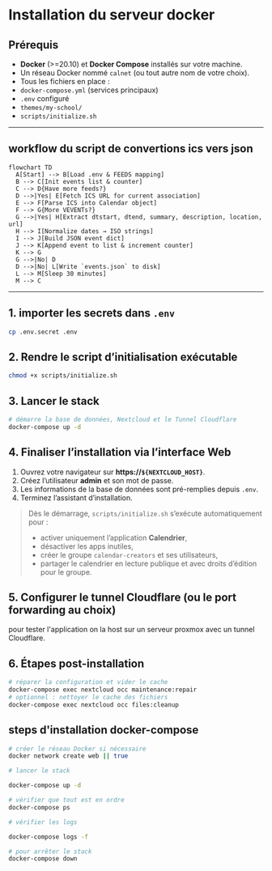 # Installation du serveur docker

## Prérequis

* **Docker** (>=20.10) et **Docker Compose** installés sur votre machine.
* Un réseau Docker nommé `calnet` (ou tout autre nom de votre choix).
* Tous les fichiers en place :
* `docker-compose.yml` (services principaux)
* `.env` configuré
* `themes/my-school/`
* `scripts/initialize.sh`

---

## workflow du script de convertions ics vers json


```mermaid
flowchart TD
  A[Start] --> B[Load .env & FEEDS mapping]
  B --> C[Init events list & counter]
  C --> D{Have more feeds?}
  D -->|Yes| E[Fetch ICS URL for current association]
  E --> F[Parse ICS into Calendar object]
  F --> G{More VEVENTs?}
  G -->|Yes| H[Extract dtstart, dtend, summary, description, location, url]
  H --> I[Normalize dates → ISO strings]
  I --> J[Build JSON event dict]
  J --> K[Append event to list & increment counter]
  K --> G
  G -->|No| D
  D -->|No| L[Write `events.json` to disk]
  L --> M[Sleep 30 minutes]
  M --> C

```

---


## 1. importer les secrets dans `.env`

```bash
cp .env.secret .env
```

## 2. Rendre le script d’initialisation exécutable

```bash
chmod +x scripts/initialize.sh
```

## 3. Lancer le stack

```bash
# démarre la base de données, Nextcloud et le Tunnel Cloudflare
docker-compose up -d
```

## 4. Finaliser l’installation via l’interface Web

1. Ouvrez votre navigateur sur **https\://`${NEXTCLOUD_HOST}`**.
2. Créez l’utilisateur **admin** et son mot de passe.
3. Les informations de la base de données sont pré-remplies depuis `.env`.
4. Terminez l’assistant d’installation.

> Dès le démarrage, `scripts/initialize.sh` s’exécute automatiquement pour :
>
> * activer uniquement l’application **Calendrier**,
> * désactiver les apps inutiles,
> * créer le groupe `calendar-creators` et ses utilisateurs,
> * partager le calendrier en lecture publique et avec droits d’édition pour le groupe.

## 5. Configurer le tunnel Cloudflare (ou le port forwarding au choix)

pour tester l'application on la host sur un serveur proxmox avec un tunnel Cloudflare. 

## 6. Étapes post-installation

```bash
# réparer la configuration et vider le cache
docker-compose exec nextcloud occ maintenance:repair
# optionnel : nettoyer le cache des fichiers
docker-compose exec nextcloud occ files:cleanup
```

## steps d'installation docker-compose

```bash
# créer le réseau Docker si nécessaire
docker network create web || true

# lancer le stack

docker-compose up -d

# vérifier que tout est en ordre
docker-compose ps

# vérifier les logs

docker-compose logs -f

# pour arrêter le stack
docker-compose down
```
